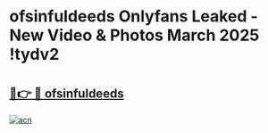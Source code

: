 # ofsinfuldeeds Onlyfans Leaked - New Video & Photos March 2025 !tydv2

# <h2><a href="https://mmuabf.iuczelnia.edu.pl?title=ofsinfuldeeds&ref=tydv2">🔗👉 🔴 ofsinfuldeeds</a></h2>

[![acn](https://github.com/user-attachments/assets/0f9c940e-d8b0-45ae-aac7-cd30a18b3e1c)](https://mmuabf.iuczelnia.edu.pl?title=ofsinfuldeeds&ref=tydv2)

